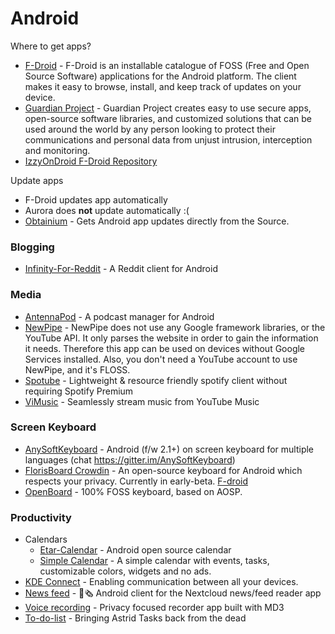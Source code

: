 # Android

Where to get apps?
- [F-Droid](https://f-droid.org/en/) - F-Droid is an installable catalogue of FOSS (Free and Open Source Software) applications for the Android platform. The client makes it easy to browse, install, and keep track of updates on your device.
- [Guardian Project](https://guardianproject.info/) - Guardian Project creates easy to use secure apps, open-source software libraries, and customized solutions that can be used around the world by any person looking to protect their communications and personal data from unjust intrusion, interception and monitoring.
- [IzzyOnDroid F-Droid Repository](https://apt.izzysoft.de/fdroid/)

Update apps
- F-Droid updates app automatically
- Aurora does **not** update automatically :(
- [Obtainium](https://github.com/ImranR98/Obtainium) - Gets Android app updates directly from the Source.

### Blogging
- [Infinity-For-Reddit](https://github.com/Docile-Alligator/Infinity-For-Reddit) - A Reddit client for Android

### Media
- [AntennaPod](https://github.com/AntennaPod/AntennaPod) - A podcast manager for Android
- [NewPipe](https://f-droid.org/packages/org.schabi.newpipe/) - NewPipe does not use any Google framework libraries, or the YouTube API. It only parses the website in order to gain the information it needs. Therefore this app can be used on devices without Google Services installed. Also, you don't need a YouTube account to use NewPipe, and it's FLOSS.
- [Spotube](https://f-droid.org/packages/oss.krtirtho.spotube/) -  Lightweight & resource friendly spotify client without requiring Spotify Premium 
- [ViMusic](https://f-droid.org/en/packages/it.vfsfitvnm.vimusic/) - Seamlessly stream music from YouTube Music 

### Screen Keyboard
- [AnySoftKeyboard](https://github.com/AnySoftKeyboard/AnySoftKeyboard) - Android (f/w 2.1+) on screen keyboard for multiple languages (chat https://gitter.im/AnySoftKeyboard)
- [FlorisBoard Crowdin](https://github.com/florisboard/florisboard) - An open-source keyboard for Android which respects your privacy. Currently in early-beta. [F-droid](https://f-droid.org/packages/dev.patrickgold.florisboard/)
- [OpenBoard](https://github.com/openboard-team/openboard) - 100% FOSS keyboard, based on AOSP.

### Productivity
- Calendars
  - [Etar-Calendar](https://github.com/Etar-Group/Etar-Calendar) - Android open source calendar
  - [Simple Calendar](https://github.com/SimpleMobileTools/Simple-Calendar) - A simple calendar with events, tasks, customizable colors, widgets and no ads. 
- [KDE Connect](https://kdeconnect.kde.org/) - Enabling communication between all your devices. 
- [News feed](https://github.com/nextcloud/news-android) - 📱🗞️ Android client for the Nextcloud news/feed reader app
- [Voice recording](https://github.com/you-apps/RecordYou) - Privacy focused recorder app built with MD3
- [To-do-list](https://github.com/tasks/tasks) - Bringing Astrid Tasks back from the dead
